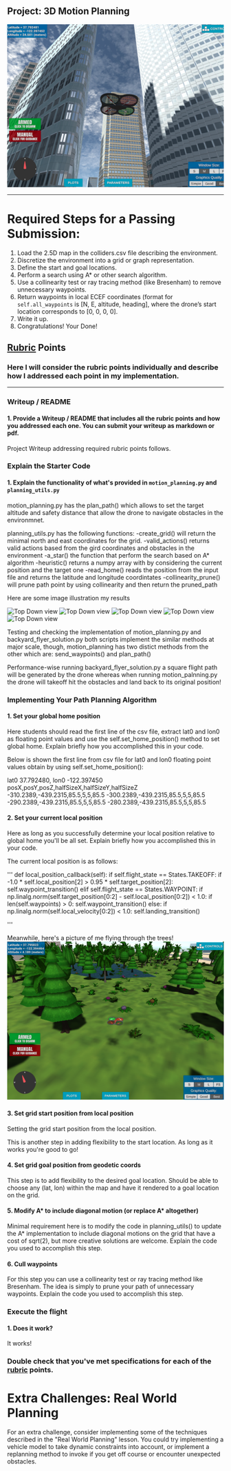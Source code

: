 ## Project: 3D Motion Planning
![Quad Image](./misc/enroute.png)

---


# Required Steps for a Passing Submission:
1. Load the 2.5D map in the colliders.csv file describing the environment.
2. Discretize the environment into a grid or graph representation.
3. Define the start and goal locations.
4. Perform a search using A* or other search algorithm.
5. Use a collinearity test or ray tracing method (like Bresenham) to remove unnecessary waypoints.
6. Return waypoints in local ECEF coordinates (format for `self.all_waypoints` is [N, E, altitude, heading], where the drone’s start location corresponds to [0, 0, 0, 0].
7. Write it up.
8. Congratulations!  Your Done!

## [Rubric](https://review.udacity.com/#!/rubrics/1534/view) Points
### Here I will consider the rubric points individually and describe how I addressed each point in my implementation.  




---
### Writeup / README

#### 1. Provide a Writeup / README that includes all the rubric points and how you addressed each one.  You can submit your writeup as markdown or pdf.  
Project Writeup addressing required rubric points follows.


### Explain the Starter Code

#### 1. Explain the functionality of what's provided in `motion_planning.py` and `planning_utils.py`

motion_planning.py
has the plan_path() which allows to set the target altitude and safety distance that allow the drone to navigate obstacles in the environmnet.

planning_utils.py has the following functions:
-create_grid() 
will return the minimal north and east coordinates for the grid.
-valid_actions()
returns valid actions based from the gird coordinates and obstacles in the environment
-a_star()
the function that perform the search based on A* algorithm
-heuristic()
returns a numpy array with by considering the current position and the target one
-read_home()
reads the position from the input file and returns the latitude and longitude coordintates
-collinearity_prune()
will prune path point by using collinearity and then return the pruned_path

Here are some image illustration my results

![Top Down view](./misc/)
![Top Down view](./misc/)
![Top Down view](./misc/)
![Top Down view](./misc/)
![Top Down view](./misc/)

Testing and checking the implementation of motion_planning.py and backyard_flyer_solution.py
both scripts implement the similar methods at major scale, though, motion_planning has two distict methods from the other which are:  send_waypoints() and plan_path()

Performance-wise running backyard_flyer_solution.py a square flight path will be generated by the drone whereas when running motion_palnning.py 
the drone will takeoff hit the obstacles and land back to its original position!

### Implementing Your Path Planning Algorithm

#### 1. Set your global home position
Here students should read the first line of the csv file, extract lat0 and lon0 as floating point values and use the self.set_home_position() method to set global home. Explain briefly how you accomplished this in your code.

Below is shown the first line from csv file for lat0 and lon0 floating point values obtain by using self.set_home_position():

lat0 37.792480, lon0 -122.397450
posX,posY,posZ,halfSizeX,halfSizeY,halfSizeZ
-310.2389,-439.2315,85.5,5,5,85.5
-300.2389,-439.2315,85.5,5,5,85.5
-290.2389,-439.2315,85.5,5,5,85.5
-280.2389,-439.2315,85.5,5,5,85.5



#### 2. Set your current local position
Here as long as you successfully determine your local position relative to global home you'll be all set. Explain briefly how you accomplished this in your code.

The current local position is as follows:

'''
 def local_position_callback(self):
        if self.flight_state == States.TAKEOFF:
            if -1.0 * self.local_position[2] > 0.95 * self.target_position[2]:
                self.waypoint_transition()
        elif self.flight_state == States.WAYPOINT:
            if np.linalg.norm(self.target_position[0:2] - self.local_position[0:2]) < 1.0:
                if len(self.waypoints) > 0:
                    self.waypoint_transition()
                else:
                    if np.linalg.norm(self.local_velocity[0:2]) < 1.0:
                        self.landing_transition()

'''


Meanwhile, here's a picture of me flying through the trees!
![Forest Flying](./misc/in_the_trees.png)

#### 3. Set grid start position from local position

Setting the grid start position from the local position. 



This is another step in adding flexibility to the start location. As long as it works you're good to go!

#### 4. Set grid goal position from geodetic coords
This step is to add flexibility to the desired goal location. Should be able to choose any (lat, lon) within the map and have it rendered to a goal location on the grid.

#### 5. Modify A* to include diagonal motion (or replace A* altogether)
Minimal requirement here is to modify the code in planning_utils() to update the A* implementation to include diagonal motions on the grid that have a cost of sqrt(2), but more creative solutions are welcome. Explain the code you used to accomplish this step.

#### 6. Cull waypoints 
For this step you can use a collinearity test or ray tracing method like Bresenham. The idea is simply to prune your path of unnecessary waypoints. Explain the code you used to accomplish this step.


### Execute the flight
#### 1. Does it work?
It works!

### Double check that you've met specifications for each of the [rubric](https://review.udacity.com/#!/rubrics/1534/view) points.
  
# Extra Challenges: Real World Planning

For an extra challenge, consider implementing some of the techniques described in the "Real World Planning" lesson. You could try implementing a vehicle model to take dynamic constraints into account, or implement a replanning method to invoke if you get off course or encounter unexpected obstacles.


